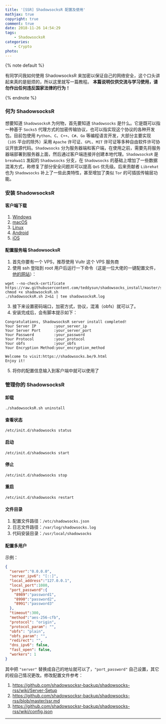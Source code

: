 ```yaml
---
title: '[SSR] ShadowsocksR 配置及使用'
mathjax: true
copyright: true
comment: true
date: 2018-11-26 14:54:29
tags: 
    - ShadowsocksR
categories:
    - Crypto
photo:
---
```


{% note default %}

有同学问我如何使用 ShadowsocksR 来加密以保证自己的网络安全，这个口头讲起来真的是挺烦的，所以这里就写一篇教程。
**本篇说明仅供交流与学习使用，请勿作出任何违反国家法律的行为！**

{% endnote %}

<!-- more -->

### 何为 ShadowsocksR

想要知道 `ShadowsocksR` 为何物，首先要知道 `Shadowsocks` 是什么。它是既可以指一种基于 `Socks5` 代理方式的加密传输协议，也可以指实现这个协议的各种开发包。目前包使用 `Python`、`C`、`C++`、`C#`、`Go` 等编程语言开发，大部分主要实现（`iOS` 平台的除外）采用 `Apache` 许可证、`GPL`、`MIT` 许可证等多种自由软件许可协议开放源代码。`Shadowsocks` 分为服务器端和客户端，在使用之前，需要先将服务器端部署到服务器上面，然后通过客户端连接并创建本地代理。`ShadowsocksR` 是 `breakwa11` 发起的 `Shadowsocks` 分支，在 `Shadowsocks` 的基础上增加了一些数据混淆方式，称修复了部分安全问题并可以提高 `QoS` 优先级。后来贡献者 `Librehat` 也为 `Shadowsocks` 补上了一些此类特性，甚至增加了类似 `Tor` 的可插拔传输层功能。

### 安装 ShadowsocksR

#### 客户端下载

1. [Windows](https://github.com/shadowsocksrr/shadowsocksr-csharp/releases)
2. [macOS](https://github.com/shadowsocks/shadowsocks-iOS/wiki/Shadowsocks-for-OSX-Help)
3. [Linux](https://github.com/librehat/shadowsocks-qt5)
4. [Android](https://github.com/shadowsocks/shadowsocks-android)
5. [iOS](https://github.com/shadowsocks/shadowsocks-iOS/wiki/Help)

#### 配置服务端 ShadowsocksR

1. 首先你要有一个 VPS，推荐使用 Vultr 这个 VPS 服务商
2. 使用 ssh 登陆到 root 用户后运行一下命令（这是一位大佬的一键配置文件，[他的网站](https://teddysun.com/)）：
```shell
wget --no-check-certificate https://raw.githubusercontent.com/teddysun/shadowsocks_install/master/shadowsocksR.sh
chmod +x shadowsocksR.sh
./shadowsocksR.sh 2>&1 | tee shadowsocksR.log
```
3. 接下来设置密码端口，加密方式，协议，混淆（obfs）就可以了。
4. 安装完成后，会有脚本提示如下：
```
Congratulations, ShadowsocksR server install completed!
Your Server IP        :your_server_ip
Your Server Port      :your_server_port
Your Password         :your_password
Your Protocol         :your_protocol
Your obfs             :your_obfs
Your Encryption Method:your_encryption_method

Welcome to visit:https://shadowsocks.be/9.html
Enjoy it!
```
5. 将你的配置信息输入到客户端中就可以使用了

### 管理你的 ShadowsocksR

#### 卸载

```shell
./shadowsocksR.sh uninstall
```

#### 查看状态

```shell
/etc/init.d/shadowsocks status
```

#### 启动

```shell
/etc/init.d/shadowsocks start
```

#### 停止

```shell
/etc/init.d/shadowsocks stop
```

#### 重启

```shell
/etc/init.d/shadowsocks restart
```

#### 文件目录

1. 配置文件路径：`/etc/shadowsocks.json`
2. 日志文件路径：`/var/log/shadowsocks.log`
3. 代码安装目录：`/usr/local/shadowsocks`

#### 配置多用户

示例：

```json
{
  "server":"0.0.0.0",
  "server_ipv6": "[::]",
  "local_address":"127.0.0.1",
  "local_port":1080,
  "port_password":{
    "8989":"password1",
    "8990":"password2",
    "8991":"password3"
  },
  "timeout":300,
  "method":"aes-256-cfb",
  "protocol": "origin",
  "protocol_param": "",
  "obfs": "plain",
  "obfs_param": "",
  "redirect": "",
  "dns_ipv6": false,
  "fast_open": false,
  "workers": 1
}
```

其中把 `"server"` 替换成自己的地址就可以了，`"port_password"` 自己设置，其它的视自己情况更改。修改配置文件参考：
1. https://github.com/shadowsocksr-backup/shadowsocks-rss/wiki/Server-Setup
2. https://github.com/shadowsocksr-backup/shadowsocks-rss/blob/master/ssr.md
3. https://github.com/shadowsocksr-backup/shadowsocks-rss/wiki/config.json

---

<script async src="//pagead2.googlesyndication.com/pagead/js/adsbygoogle.js"></script>
<ins class="adsbygoogle"
     style="display:block; text-align:center;"
     data-ad-layout="in-article"
     data-ad-format="fluid"
     data-ad-client="ca-pub-7465666912424994"
     data-ad-slot="3198608984"></ins>
<script>
     (adsbygoogle = window.adsbygoogle || []).push({});
</script>

<br/>
